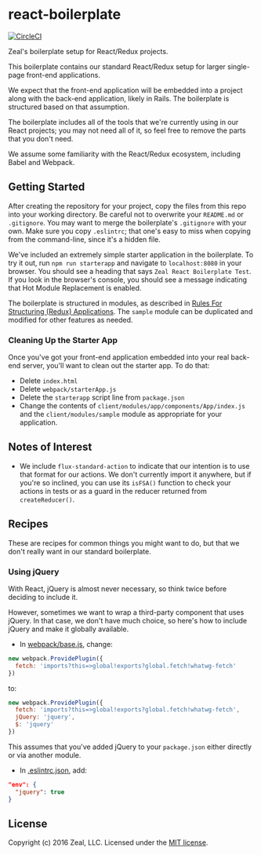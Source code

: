 # react-boilerplate

[![CircleCI](https://circleci.com/gh/CodingZeal/react-boilerplate.svg?style=shield&circle-token=85b2758e5242f196abb90a032e29653b761ae335)](https://circleci.com/gh/CodingZeal/react-boilerplate)

Zeal's boilerplate setup for React/Redux projects.

This boilerplate contains our standard React/Redux setup for larger single-page front-end applications.

We expect that the front-end application will be embedded into a project along with the back-end application, likely in Rails.  The boilerplate is structured based on that assumption.

The boilerplate includes all of the tools that we're currently using in our React projects; you may not need all of it, so feel free to remove the parts that you don't need.

We assume some familiarity with the React/Redux ecosystem, including Babel and Webpack.

## Getting Started

After creating the repository for your project, copy the files from this repo into your working directory.  Be careful not to overwrite your `README.md` or `.gitignore`.  You may want to merge the boilerplate's `.gitignore` with your own.  Make sure you copy `.eslintrc`; that one's easy to miss when copying from the command-line, since it's a hidden file.

We've included an extremely simple starter application in the boilerplate.  To try it out, run `npm run starterapp` and navigate to `localhost:8080` in your browser.  You should see a heading that says `Zeal React Boilerplate Test`.  If you look in the browser's console, you should see a message indicating that Hot Module Replacement is enabled.

The boilerplate is structured in modules, as described in [Rules For Structuring (Redux) Applications](http://jaysoo.ca/2016/02/28/organizing-redux-application/). The `sample` module can be duplicated and modified for other features as needed.

### Cleaning Up the Starter App

Once you've got your front-end application embedded into your real back-end server, you'll want to clean out the starter app.  To do that:

* Delete `index.html`
* Delete `webpack/starterApp.js`
* Delete the `starterapp` script line from `package.json`
* Change the contents of `client/modules/app/components/App/index.js` and the `client/modules/sample` module as appropriate for your application.

## Notes of Interest

* We include `flux-standard-action` to indicate that our intention is to use that format for our actions.  We don't currently import it anywhere, but if you're so inclined, you can use its `isFSA()` function to check your actions in tests or as a guard in the reducer returned from `createReducer()`.

## Recipes

These are recipes for common things you might want to do, but that we don't really want in our standard boilerplate.

### Using jQuery

With React, jQuery is almost never necessary, so think twice before deciding to include it.

However, sometimes we want to wrap a third-party component that uses jQuery.  In that case, we don't have much choice, so here's how to include jQuery and make it globally available.

- In [webpack/base.js](webpack/base.js), change:
```javascript
new webpack.ProvidePlugin({
  fetch: 'imports?this=>global!exports?global.fetch!whatwg-fetch'
})
```
to:
```javascript
new webpack.ProvidePlugin({
  fetch: 'imports?this=>global!exports?global.fetch!whatwg-fetch',
  jQuery: 'jquery',
  $: 'jquery'
})
```

This assumes that you've added jQuery to your `package.json` either directly or via another module.

- In [.eslintrc.json](.eslintrc.json), add:
```json
"env": {
  "jquery": true
}
```

## License

Copyright (c) 2016 Zeal, LLC.  Licensed under the [MIT license](https://opensource.org/licenses/MIT).
